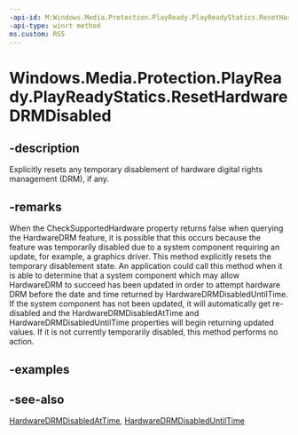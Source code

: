 ```yaml
---
-api-id: M:Windows.Media.Protection.PlayReady.PlayReadyStatics.ResetHardwareDRMDisabled
-api-type: winrt method
ms.custom: RS5
---
```


<!-- Method syntax.
public void PlayReadyStatics.ResetHardwareDRMDisabled()
-->

# Windows.Media.Protection.PlayReady.PlayReadyStatics.ResetHardwareDRMDisabled

## -description
Explicitly resets any temporary disablement of hardware digital rights management (DRM), if any.

## -remarks
When the CheckSupportedHardware property returns false when querying the HardwareDRM feature, it is possible that this occurs because the feature was temporarily disabled due to a system component requiring an update, for example, a graphics driver.  This method explicitly resets the temporary disablement state.  An application could call this method when it is able to determine that a system component which may allow HardwareDRM to succeed has been updated in order to attempt hardware DRM before the date and time returned by HardwareDRMDisabledUntilTime.  If the system component has not been updated, it will automatically get re-disabled and the HardwareDRMDisabledAtTime and HardwareDRMDisabledUntilTime properties will begin returning updated values.  If it is not currently temporarily disabled, this method performs no action.

## -examples

## -see-also
[HardwareDRMDisabledAtTime](playreadystatics_hardwaredrmdisabledattime.md), [HardwareDRMDisabledUntilTime](playreadystatics_hardwaredrmdisableduntiltime.md)
